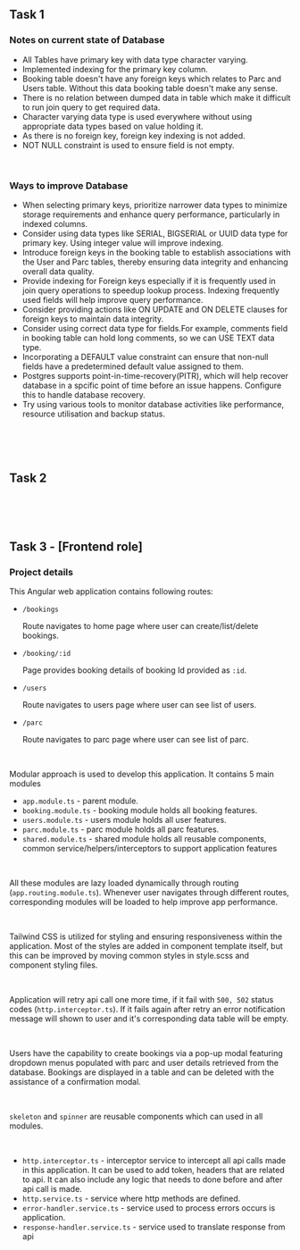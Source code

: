 ## Task 1

### Notes on current state of Database

- All Tables have primary key with data type character varying.
- Implemented indexing for the primary key column.
- Booking table doesn't have any foreign keys which relates to Parc and Users table. Without this data booking table doesn't make any sense.
- There is no relation between dumped data in table which make it difficult to run join query to get required data.
- Character varying data type is used everywhere without using appropriate data types based on value holding it.
- As there is no foreign key, foreign key indexing is not added.
- NOT NULL constraint is used to ensure field is not empty.

<br />

### Ways to improve Database

- When selecting primary keys, prioritize narrower data types to minimize storage requirements and enhance query performance, particularly in indexed columns.
- Consider using data types like SERIAL, BIGSERIAL or UUID data type for primary key. Using integer value will improve indexing.
- Introduce foreign keys in the booking table to establish associations with the User and Parc tables, thereby ensuring data integrity and enhancing overall data quality.
- Provide indexing for Foreign keys especially if it is frequently used in join query operations to speedup lookup process. Indexing frequently used fields will help improve query performance.
- Consider providing actions like ON UPDATE and ON DELETE clauses for foreign keys to maintain data integrity.
- Consider using correct data type for fields.For example, comments field in booking table can hold long comments, so we can USE TEXT data type.
- Incorporating a DEFAULT value constraint can ensure that non-null fields have a predetermined default value assigned to them.
- Postgres supports point-in-time-recovery(PITR), which will help recover database in a spcific point of time before an issue happens. Configure this to handle database recovery.
- Try using various tools to monitor database activities like performance, resource utilisation and backup status.

  
<br />
<br />
<br />

## Task 2


<br />
<br />
<br />


## Task 3 - [Frontend role]

### Project details

This Angular web application contains following routes:

  - `/bookings` <br />
  
     Route navigates to home page where user can create/list/delete bookings.
    
  - `/booking/:id` <br />
  
     Page provides booking details of booking Id provided as `:id`.
    
  - `/users`

      Route navigates to users page where user can see list of users.
     
  - `/parc`

      Route navigates to parc page where user can see list of parc.

<br />    

Modular approach is used to develop this application. It contains 5 main modules

 - `app.module.ts` - parent module.
 - `booking.module.ts` - booking module holds all booking features.
 - `users.module.ts` - users module holds all user features.
 - `parc.module.ts` - parc module holds all parc features.
 - `shared.module.ts` - shared module holds all reusable components, common service/helpers/interceptors to support application features

<br />  

All these modules are lazy loaded dynamically through routing (`app.routing.module.ts`). Whenever user navigates through different routes, corresponding modules will be loaded to help improve app performance.

<br />  

Tailwind CSS is utilized for styling and ensuring responsiveness within the application. Most of the styles are added in component template itself, but this can be improved by moving common styles in style.scss and component styling files.

<br />  

Application will retry api call one more time, if it fail with `500, 502` status codes (`http.interceptor.ts`). If it fails again after retry an error notification message will shown to user and it's corresponding data table will be empty.

<br />

Users have the capability to create bookings via a pop-up modal featuring dropdown menus populated with parc and user details retrieved from the database. Bookings are displayed in a table and can be deleted with the assistance of a confirmation modal.

<br />

`skeleton` and `spinner` are reusable components which can used in all modules.

<br />

- `http.interceptor.ts` - interceptor service to intercept all api calls made in this application. It can be used to add token, headers that are related to api. It can also include any logic that needs to done before and after api call is made.
- `http.service.ts` - service where http methods are defined.
- `error-handler.service.ts` - service used to process errors occurs is application.
- `response-handler.service.ts` - service used to translate response from api
    
           

